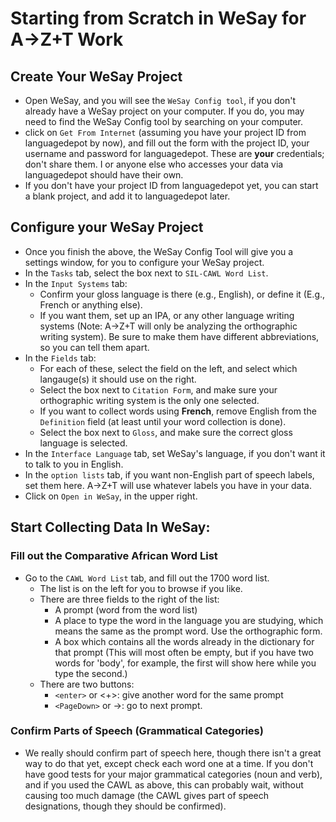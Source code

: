 # Starting from Scratch in WeSay for A→Z+T Work

## Create Your WeSay Project
- Open WeSay, and you will see the `WeSay Config tool`, if you don't already have a WeSay project on your computer. If you do, you may need to find the WeSay Config tool by searching on your computer.
- click on `Get From Internet` (assuming you have your project ID from languagedepot by now), and fill out the form with the project ID, your username and password for languagedepot. These are **your** credentials; don't share them. I or anyone else who accesses your data via languagedepot should have their own.
- If you don't have your project ID from languagedepot yet, you can start a blank project, and add it to languagedepot later.

## Configure your WeSay Project
- Once you finish the above, the WeSay Config Tool will give you a settings window, for you to configure your WeSay project.
- In the `Tasks` tab, select the box next to `SIL-CAWL Word List`.
- In the `Input Systems` tab:
  - Confirm your gloss language is there (e.g., English), or define it (E.g., French or anything else).
  - If you want them, set up an IPA, or any other language writing systems (Note: A→Z+T will only be analyzing the orthographic writing system). Be sure to make them have different abbreviations, so you can tell them apart.
- In the `Fields` tab:
  - For each of these, select the field on the left, and select which langauge(s) it should use on the right.
  - Select the box next to `Citation Form`, and make sure your orthographic writing system is the only one selected.
  - If you want to collect words using **French**, remove English from the `Definition` field (at least until your word collection is done).
  - Select the box next to `Gloss`, and make sure the correct gloss language is selected.
- In the `Interface Language` tab, set WeSay's language, if you don't want it to talk to you in English.
- In the `option lists` tab, if you want non-English part of speech labels, set them here. A→Z+T will use whatever labels you have in your data.
- Click on `Open in WeSay`, in the upper right.

## Start Collecting Data In WeSay:

### Fill out the Comparative African Word List
- Go to the `CAWL Word List` tab, and fill out the 1700 word list.
  - The list is on the left for you to browse if you like.
  - There are three fields to the right of the list:
    - A prompt (word from the word list)
    - A place to type the word in the language you are studying, which means the same as the prompt word. Use the orthographic form.
    - A box which contains all the words already in the dictionary for that prompt (This will most often be empty, but if you have two words for 'body', for example, the first will show here while you type the second.)
  - There are two buttons:
    - `<enter>` or <+>: give another word for the same prompt
    - `<PageDown>` or ->: go to next prompt.

### Confirm Parts of Speech (Grammatical Categories)
- We really should confirm part of speech here, though there isn't a great way to do that yet, except check each word one at a time. If you don't have good tests for your major grammatical categories (noun and verb), and if you used the CAWL as above, this can probably wait, without causing too much damage (the CAWL gives part of speech designations, though they should be confirmed).

